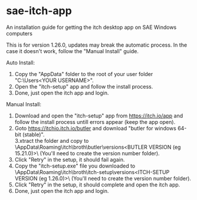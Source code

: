 # sae-itch-app
An installation guide for getting the itch desktop app on SAE Windows computers

This is for version 1.26.0, updates may break the automatic process.
In the case it doesn't work, follow the "Manual Install" guide.

Auto Install:  
1. Copy the "AppData" folder to the root of your user folder "C:\Users\<YOUR USERNAME>\".  
2. Open the "itch-setup" app and follow the install process.  
3. Done, just open the itch app and login.  

Manual Install:  
1. Download and open the "itch-setup" app from https://itch.io/app and follow the install process untill errors appear (keep the app open).  
2. Goto https://itchio.itch.io/butler and download "butler for windows 64-bit (stable)".  
3.xtract the folder and copy to <YOUR USER FOLDER>\AppData\Roaming\itch\broth\butler\versions\<BUTLER VERSION (eg 15.21.0)>\ (You'll need to create the version number folder).  
4. Click "Retry" in the setup, it should fail again.  
5. Copy the "itch-setup.exe" file you downloaded to <YOUR USER FOLDER>\AppData\Roaming\itch\broth\itch-setup\versions\<ITCH-SETUP VERSION (eg 1.26.0)>\ (You'll need to create the version number folder).  
6. Click "Retry" in the setup, it should complete and open the itch app.  
7. Done, just open the itch app and login.  
